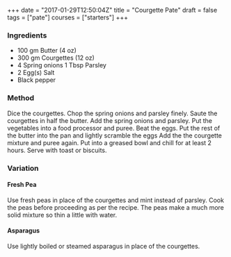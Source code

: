 +++
date = "2017-01-29T12:50:04Z"
title = "Courgette Pate"
draft = false
tags = ["pate"]
courses = ["starters"]
+++

### Ingredients
- 100 gm Butter (4 oz)
- 300 gm Courgettes (12 oz)
- 4 Spring onions 1 Tbsp Parsley
- 2 Egg(s) Salt
- Black pepper

### Method
Dice the courgettes. Chop the spring onions and parsley finely. Saute the courgettes in half the butter. Add the spring onions and parsley. Put the vegetables into a food processor and puree. Beat the eggs. Put the rest of the butter into the pan and lightly scramble the eggs Add the the courgette mixture and puree again. Put into a greased bowl and chill for at least 2 hours. Serve with toast or biscuits.

### Variation
#### Fresh Pea
Use fresh peas in place of the courgettes and mint instead of parsley. Cook the peas before proceeding as per the recipe. The peas make a much more solid mixture so thin a little with water.

#### Asparagus
Use lightly boiled or steamed asparagus in place of the courgettes.